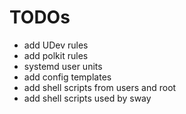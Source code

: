 # TODOs

* add UDev rules
* add polkit rules
* systemd user units
* add config templates
* add shell scripts from users and root
* add shell scripts used by sway
